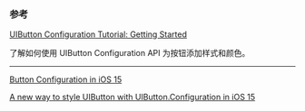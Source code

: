 ### 参考

[UIButton Configuration Tutorial: Getting Started](https://www.raywenderlich.com/27854768-uibutton-configuration-tutorial-getting-started#toc-anchor-001)

了解如何使用 UIButton Configuration API 为按钮添加样式和颜色。

---

[Button Configuration in iOS 15](https://useyourloaf.com/blog/button-configuration-in-ios-15/)

[A new way to style UIButton with UIButton.Configuration in iOS 15](https://sarunw.com/posts/new-way-to-style-uibutton-in-ios15/)

